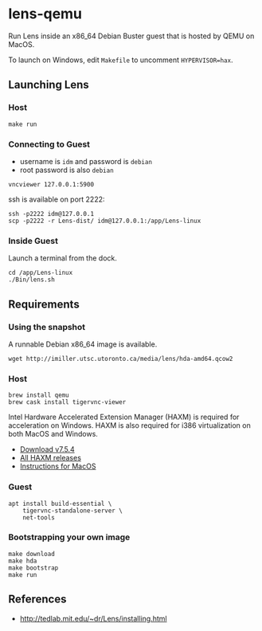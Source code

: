 # lens-qemu

Run Lens inside an x86_64 Debian Buster guest that is hosted by QEMU on MacOS.

To launch on Windows, edit `Makefile` to uncomment `HYPERVISOR=hax`.

## Launching Lens

### Host

```
make run
```

### Connecting to Guest

- username is `idm` and password is `debian`
- root password is also `debian`

```
vncviewer 127.0.0.1:5900
```

ssh is available on port 2222:

```
ssh -p2222 idm@127.0.0.1
scp -p2222 -r Lens-dist/ idm@127.0.0.1:/app/Lens-linux
```

### Inside Guest

Launch a terminal from the dock.

```
cd /app/Lens-linux
./Bin/lens.sh
```

## Requirements

### Using the snapshot

A runnable Debian x86_64 image is available.

```
wget http://imiller.utsc.utoronto.ca/media/lens/hda-amd64.qcow2
```

### Host

```
brew install qemu
brew cask install tigervnc-viewer
```

Intel Hardware Accelerated Extension Manager (HAXM) is required for acceleration on Windows.
HAXM is also required for i386 virtualization on both MacOS and Windows.

- [Download v7.5.4](https://github.com/intel/haxm/releases/tag/v7.5.4)
- [All HAXM releases](https://github.com/intel/haxm/tags)
- [Instructions for MacOS](https://github.com/intel/haxm/wiki/Installation-Instructions-on-macOS)

### Guest

```
apt install build-essential \
    tigervnc-standalone-server \
    net-tools
```

### Bootstrapping your own image

```
make download
make hda
make bootstrap
make run
```

## References

- http://tedlab.mit.edu/~dr/Lens/installing.html
